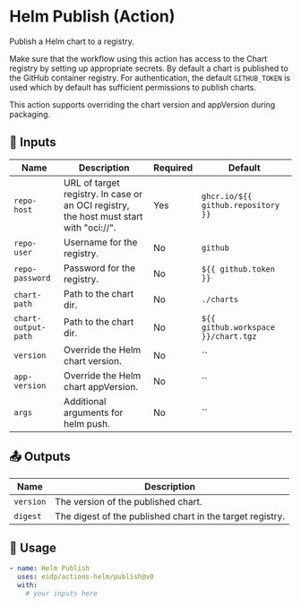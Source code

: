 <!-- NOTE: This file's contents are automatically generated. Do not edit manually. -->
# Helm Publish (Action)

Publish a Helm chart to a registry.

Make sure that the workflow using this action has access to the Chart registry by setting up appropriate secrets.
By default a chart is published to the GitHub container registry. For authentication, the default `GITHUB_TOKEN` is used which by default has sufficient permissions to publish charts.

This action supports overriding the chart version and appVersion during packaging.

## 🔧 Inputs

|        Name       |                                      Description                                     |Required|              Default              |
|-------------------|--------------------------------------------------------------------------------------|--------|-----------------------------------|
|    `repo-host`    |URL of target registry. In case or an OCI registry, the host must start with "oci://".|   Yes  | `ghcr.io/${{ github.repository }}`|
|    `repo-user`    |                              Username for the registry.                              |   No   |              `github`             |
|  `repo-password`  |                              Password for the registry.                              |   No   |       `${{ github.token }}`       |
|    `chart-path`   |                                Path to the chart dir.                                |   No   |             `./charts`            |
|`chart-output-path`|                                Path to the chart dir.                                |   No   |`${{ github.workspace }}/chart.tgz`|
|     `version`     |                           Override the Helm chart version.                           |   No   |                 ``                |
|   `app-version`   |                          Override the Helm chart appVersion.                         |   No   |                 ``                |
|       `args`      |                          Additional arguments for helm push.                         |   No   |                 ``                |

## 📤 Outputs

|   Name  |                       Description                       |
|---------|---------------------------------------------------------|
|`version`|           The version of the published chart.           |
| `digest`|The digest of the published chart in the target registry.|

## 🚀 Usage

```yaml
- name: Helm Publish
  uses: eidp/actions-helm/publish@v0
  with:
    # your inputs here
```
